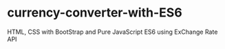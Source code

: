 # currency-converter-with-ES6
HTML, CSS with BootStrap and Pure JavaScript ES6 using ExChange Rate API
